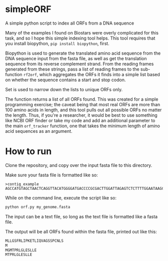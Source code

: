 # simpleORF
A simple python script to index all ORFs from a DNA sequence

Many of the examples I found on Biostars were overly complicated for this task, and so I hope this simple indexing tool helps. This tool requires that you install biopython, ```pip install biopython```, first.

Biopython is used to generate the translated amino acid sequence from the DNA sequence input from the fasta file, as well as get the translation sequence from its reverse complement strand. From the reading frames generated from these strings, pass a list of reading frames to the sub-function ```rf2orf```, which aggregates the ORFs it finds into a simple list based on whether the sequence contains a start and stop codon.

Set is used to narrow down the lists to unique ORFs only.

The function returns a list of all ORFs found. This was created for a simple programming exercise; the caveat being that most real ORFs are more than 100 amino acids in length, and this tool pulls out all possible ORFs no matter the length. Thus, if you're a researcher, it would be best to use something like NCBI ORF finder or take my code and add an additional parameter to the main ```orf_tracker``` function, one that takes the minimum length of amino acid sequences as an argument. 

# How to run

Clone the repository, and copy over the input fasta file to this directory.

Make sure your fasta file is formatted like so:

```
>contig_example
AGCCATGTAGCTAACTCAGGTTACATGGGGATGACCCCGCGACTTGGATTAGAGTCTCTTTTGGAATAAGCCTGAATGATCCGAGTAGCATCTCAG

```

While on the command line, execute the script like so:

```Bash
python orf.py my_genome.fasta
```

The input can be a text file, so long as the text file is formatted like a fasta file. 

The output will be all ORFs found within the fasta file, printed out like this:

```Bash
MLLGSFRLIPKETLIQVAGSSPCNLS
M
MGMTPRLGLESLLE
MTPRLGLESLLE
```
